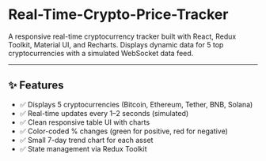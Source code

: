 # Real-Time-Crypto-Price-Tracker
A responsive real-time cryptocurrency tracker built with React, Redux Toolkit, Material UI, and Recharts. Displays dynamic data for 5 top cryptocurrencies with a simulated WebSocket data feed.

---

## ✨ Features

- ✅ Displays 5 cryptocurrencies (Bitcoin, Ethereum, Tether, BNB, Solana)
- ✅ Real-time updates every 1–2 seconds (simulated)
- ✅ Clean responsive table UI with charts
- ✅ Color-coded % changes (green for positive, red for negative)
- ✅ Small 7-day trend chart for each asset
- ✅ State management via Redux Toolkit
